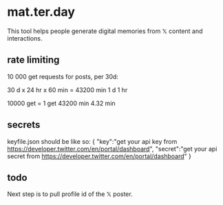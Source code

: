 # mat.ter.day
This tool helps people generate digital memories from 𝕏 content and interactions.

## rate limiting
10 000 get requests for posts, per 30d:

30 d  x  24 hr  x 60 min  = 43200 min
          1 d      1 hr

10000 get  =    1 get
43200 min    4.32 min

## secrets
keyfile.json should be like so:
{
    "key":"get your api key from https://developer.twitter.com/en/portal/dashboard",
    "secret":"get your api secret from https://developer.twitter.com/en/portal/dashboard"
}

## todo
Next step is to pull profile id of the 𝕏 poster.